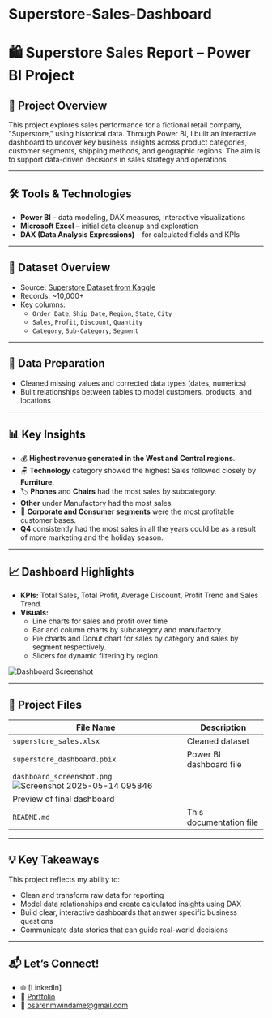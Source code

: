 # Superstore-Sales-Dashboard
# 🛍️ Superstore Sales Report – Power BI Project

## 📌 Project Overview

This project explores sales performance for a fictional retail company, "Superstore," using historical data. Through Power BI, I built an interactive dashboard to uncover key business insights across product categories, customer segments, shipping methods, and geographic regions. The aim is to support data-driven decisions in sales strategy and operations.

---

## 🛠 Tools & Technologies

- **Power BI** – data modeling, DAX measures, interactive visualizations
- **Microsoft Excel** – initial data cleanup and exploration
- **DAX (Data Analysis Expressions)** – for calculated fields and KPIs

---

## 📁 Dataset Overview

- Source: [Superstore Dataset from Kaggle](https://www.kaggle.com/datasets/vivek468/superstore-dataset-final)
- Records: ~10,000+
- Key columns:  
  - `Order Date`, `Ship Date`, `Region`, `State`, `City`  
  - `Sales`, `Profit`, `Discount`, `Quantity`  
  - `Category`, `Sub-Category`, `Segment`

---

## 🧹 Data Preparation

- Cleaned missing values and corrected data types (dates, numerics)
- Built relationships between tables to model customers, products, and locations

---

## 📊 Key Insights

- 💰 **Highest revenue generated in the West and Central regions**.
- 🪑 **Technology** category showed the highest Sales followed closely by **Furniture**.
- 🏷️ **Phones** and **Chairs** had the most sales by subcategory.
- **Other** under Manufactory had the most sales.
- 👥 **Corporate and Consumer segments** were the most profitable customer bases.
- **Q4** consistently had the most sales in all the years could be as a result of more marketing and the holiday season.

---

## 📈 Dashboard Highlights

- **KPIs:** Total Sales, Total Profit, Average Discount, Profit Trend and Sales Trend.
- **Visuals:** 
  - Line charts for sales and profit over time  
  - Bar and column charts by subcategory and manufactory.  
  - Pie charts and Donut chart for sales by category and sales by segment respectively.
  - Slicers for dynamic filtering by region.

![Dashboard Screenshot](!dashboard_screenshot.png)

---

## 📁 Project Files

| File Name                   | Description                              |
|----------------------------|------------------------------------------|
| `superstore_sales.xlsx`    | Cleaned dataset                          |
| `superstore_dashboard.pbix`| Power BI dashboard file                  |
| `dashboard_screenshot.png` ![Screenshot 2025-05-14 095846](https://github.com/user-attachments/assets/f6eadbe1-b87a-4bb1-9934-852652f3f7ea)
| Preview of final dashboard               |
| `README.md`                | This documentation file                  |

---

## 💡 Key Takeaways

This project reflects my ability to:
- Clean and transform raw data for reporting
- Model data relationships and create calculated insights using DAX
- Build clear, interactive dashboards that answer specific business questions
- Communicate data stories that can guide real-world decisions

---

## 📬 Let’s Connect!

- 🌐 [LinkedIn]
- 💼 [Portfolio](https://yourportfolio.com)
- 📧 osarenmwindame@gmail.com
